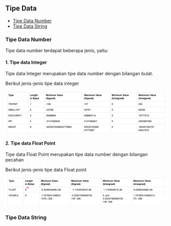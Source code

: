 ## Tipe Data

- [Tipe Data Number ](#tipe-data-number)
- [Tipe Data String ](#tipe-data-string)

### Tipe Data Number

Tipe data number terdapat beberapa jenis, yaitu:

#### 1. Tipe data Integer

Tipe data Integer merupakan tipe data number dengan bilangan bulat.

Berikut jenis-jenis tipe data integer

<img src="../images/Tipe-data-number-integer.png">

#### 2. Tipe data Float Point

Tipe data Float Point merupakan tipe data number dengan bilangan pecahan

Berikut jenis-jenis tipe data Float point

<img src="../images/Tipe-data-floating-point.png">

### Tipe Data String
